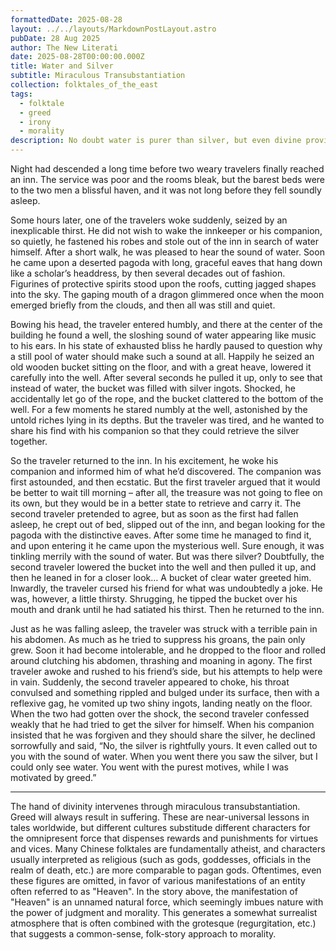 ```yaml
---
formattedDate: 2025-08-28
layout: ../../layouts/MarkdownPostLayout.astro
pubDate: 28 Aug 2025
author: The New Literati
date: 2025-08-28T00:00:00.000Z
title: Water and Silver
subtitle: Miraculous Transubstantiation
collection: folktales_of_the_east
tags:
  - folktale
  - greed
  - irony
  - morality
description: No doubt water is purer than silver, but even divine providence agrees that the one, but not the other, will be rewarded to the purer of heart.
---
```


Night had descended a long time before two weary travelers finally reached an inn.  The service was poor and the rooms bleak, but the barest beds were to the two men a blissful haven, and it was not long before they fell soundly asleep.

Some hours later, one of the travelers woke suddenly, seized by an inexplicable thirst.  He did not wish to wake the innkeeper or his companion, so quietly, he fastened his robes and stole out of the inn in search of water himself.  After a short walk, he was pleased to hear the sound of water.  Soon he came upon a deserted pagoda with long, graceful eaves that hang down like a scholar’s headdress, by then several decades out of fashion.  Figurines of protective spirits stood upon the roofs, cutting jagged shapes into the sky.  The gaping mouth of a dragon glimmered once when the moon emerged briefly from the clouds, and then all was still and quiet.

Bowing his head, the traveler entered humbly, and there at the center of the building he found a well, the sloshing sound of water appearing like music to his ears.  In his state of exhausted bliss he hardly paused to question why a still pool of water should make such a sound at all.  Happily he seized an old wooden bucket sitting on the floor, and with a great heave, lowered it carefully into the well.  After several seconds he pulled it up, only to see that instead of water, the bucket was filled with silver ingots.  Shocked, he accidentally let go of the rope, and the bucket clattered to the bottom of the well.  For a few moments he stared numbly at the well, astonished by the untold riches lying in its depths.  But the traveler was tired, and he wanted to share his find with his companion so that they could retrieve the silver together.

So the traveler returned to the inn.  In his excitement, he woke his companion and informed him of what he’d discovered.  The companion was first astounded, and then ecstatic.  But the first traveler argued that it would be better to wait till morning – after all, the treasure was not going to flee on its own, but they would be in a better state to retrieve and carry it.  The second traveler pretended to agree, but as soon as the first had fallen asleep, he crept out of bed, slipped out of the inn, and began looking for the pagoda with the distinctive eaves.  After some time he managed to find it, and upon entering it he came upon the mysterious well.  Sure enough, it was tinkling merrily with the sound of water.  But was there silver?  Doubtfully, the second traveler lowered the bucket into the well and then pulled it up, and then he leaned in for a closer look…  A bucket of clear water greeted him.  Inwardly, the traveler cursed his friend for what was undoubtedly a joke.  He was, however, a little thirsty.  Shrugging, he tipped the bucket over his mouth and drank until he had satiated his thirst.  Then he returned to the inn.

Just as he was falling asleep, the traveler was struck with a terrible pain in his abdomen.  As much as he tried to suppress his groans, the pain only grew.  Soon it had become intolerable, and he dropped to the floor and rolled around clutching his abdomen, thrashing and moaning in agony.  The first traveler awoke and rushed to his friend’s side, but his attempts to help were in vain.  Suddenly, the second traveler appeared to choke, his throat convulsed and something rippled and bulged under its surface, then with a reflexive gag, he vomited up two shiny ingots, landing neatly on the floor.  When the two had gotten over the shock, the second traveler confessed weakly that he had tried to get the silver for himself.  When his companion insisted that he was forgiven and they should share the silver, he declined sorrowfully and said, “No, the silver is rightfully yours.  It even called out to you with the sound of water.  When you went there you saw the silver, but I could only see water.  You went with the purest motives, while I was motivated by greed.”
<hr/>
The hand of divinity intervenes through miraculous transubstantiation.  Greed will always result in suffering.  These are near-universal lessons in tales worldwide, but different cultures substitude different characters for the omnipresent force that dispenses rewards and punishments for virtues and vices.  Many Chinese folktales are fundamentally atheist, and characters usually interpreted as religious (such as gods, goddesses, officials in the realm of death, etc.) are more comparable to pagan gods.  Oftentimes, even these figures are omitted, in favor of various manifestations of an entity often referred to as "Heaven". In the story above, the manifestation of "Heaven" is an unnamed natural force, which seemingly imbues nature with the power of judgment and morality. This generates a somewhat surrealist atmosphere that is often combined with the grotesque (regurgitation, etc.) that suggests a common-sense, folk-story approach to morality.